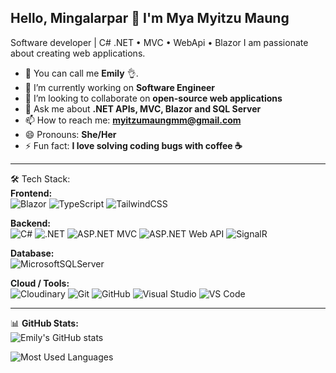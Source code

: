 ## Hello, Mingalarpar 👋 I'm Mya Myitzu Maung

Software developer | C# .NET • MVC • WebApi • Blazor
I am passionate about creating web applications.

- 👦 You can call me **Emily** 👌.
- 🔭 I’m currently working on **Software Engineer**
- 👯 I’m looking to collaborate on **open-source web applications**
- 💬 Ask me about **.NET APIs, MVC, Blazor and SQL Server**
- 📫 How to reach me: **myitzumaungmm@gmail.com**
- 😄 Pronouns: **She/Her**
- ⚡ Fun fact: **I love solving coding bugs with coffee ☕**

---
🛠 Tech Stack:  
**Frontend:**  
![Blazor](https://img.shields.io/badge/Blazor-512BD4?style=for-the-badge&logo=blazor&logoColor=white)
![TypeScript](https://img.shields.io/badge/TypeScript-007ACC?style=for-the-badge&logo=typescript&logoColor=white)
![TailwindCSS](https://img.shields.io/badge/Tailwind_CSS-38B2AC?style=for-the-badge&logo=tailwind-css&logoColor=white)

**Backend:**  
![C#](https://img.shields.io/badge/C%23-239120?style=for-the-badge&logo=c-sharp&logoColor=white)
![.NET](https://img.shields.io/badge/.NET-512BD4?style=for-the-badge&logo=dotnet&logoColor=white)
![ASP.NET MVC](https://img.shields.io/badge/ASP.NET_MVC-5C2D91?style=for-the-badge&logo=dotnet&logoColor=white)
![ASP.NET Web API](https://img.shields.io/badge/ASP.NET_Web_API-68217A?style=for-the-badge&logo=dotnet&logoColor=white)
![SignalR](https://img.shields.io/badge/SignalR-512BD4?style=for-the-badge&logo=dotnet&logoColor=white)

**Database:**  
![MicrosoftSQLServer](https://img.shields.io/badge/Microsoft_SQL_Server-CC2927?style=for-the-badge&logo=microsoft-sql-server&logoColor=white)

**Cloud / Tools:**  
![Cloudinary](https://img.shields.io/badge/Cloudinary-3448C5?style=for-the-badge&logo=cloudinary&logoColor=white)
![Git](https://img.shields.io/badge/Git-F05032?style=for-the-badge&logo=git&logoColor=white)
![GitHub](https://img.shields.io/badge/GitHub-181717?style=for-the-badge&logo=github&logoColor=white)
![Visual Studio](https://img.shields.io/badge/Visual_Studio-5C2D91?style=for-the-badge&logo=visual-studio&logoColor=white)
![VS Code](https://img.shields.io/badge/VS_Code-0078D4?style=for-the-badge&logo=visual-studio-code&logoColor=white)

---

📊 **GitHub Stats:**  
![Emily's GitHub stats](https://github-readme-stats.vercel.app/api?username=MyaMyitzuMaung&show_icons=true&theme=tokyonight)

![Most Used Languages](https://github-readme-stats.vercel.app/api/top-langs/?username=MyaMyitzuMaung&layout=compact&theme=tokyonight)
